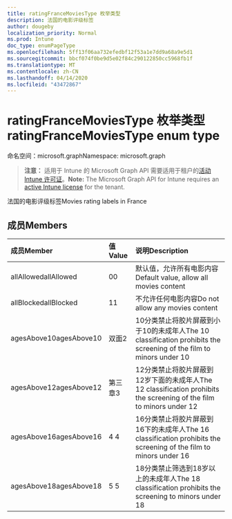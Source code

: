 ```yaml
---
title: ratingFranceMoviesType 枚举类型
description: 法国的电影评级标签
author: dougeby
localization_priority: Normal
ms.prod: Intune
doc_type: enumPageType
ms.openlocfilehash: 5ff13f06aa732efedbf12f53a1e7dd9a68a9e5d1
ms.sourcegitcommit: bbcf074f0be9d5e02f84c290122850cc5968fb1f
ms.translationtype: MT
ms.contentlocale: zh-CN
ms.lasthandoff: 04/14/2020
ms.locfileid: "43472867"
---
```

# <a name="ratingfrancemoviestype-enum-type"></a><span data-ttu-id="dd807-103">ratingFranceMoviesType 枚举类型</span><span class="sxs-lookup"><span data-stu-id="dd807-103">ratingFranceMoviesType enum type</span></span>

<span data-ttu-id="dd807-104">命名空间：microsoft.graph</span><span class="sxs-lookup"><span data-stu-id="dd807-104">Namespace: microsoft.graph</span></span>

> <span data-ttu-id="dd807-105">**注意：** 适用于 Intune 的 Microsoft Graph API 需要适用于租户的[活动 Intune 许可证](https://go.microsoft.com/fwlink/?linkid=839381)。</span><span class="sxs-lookup"><span data-stu-id="dd807-105">**Note:** The Microsoft Graph API for Intune requires an [active Intune license](https://go.microsoft.com/fwlink/?linkid=839381) for the tenant.</span></span>

<span data-ttu-id="dd807-106">法国的电影评级标签</span><span class="sxs-lookup"><span data-stu-id="dd807-106">Movies rating labels in France</span></span>

## <a name="members"></a><span data-ttu-id="dd807-107">成员</span><span class="sxs-lookup"><span data-stu-id="dd807-107">Members</span></span>
|<span data-ttu-id="dd807-108">成员</span><span class="sxs-lookup"><span data-stu-id="dd807-108">Member</span></span>|<span data-ttu-id="dd807-109">值</span><span class="sxs-lookup"><span data-stu-id="dd807-109">Value</span></span>|<span data-ttu-id="dd807-110">说明</span><span class="sxs-lookup"><span data-stu-id="dd807-110">Description</span></span>|
|:---|:---|:---|
|<span data-ttu-id="dd807-111">allAllowed</span><span class="sxs-lookup"><span data-stu-id="dd807-111">allAllowed</span></span>|<span data-ttu-id="dd807-112">0</span><span class="sxs-lookup"><span data-stu-id="dd807-112">0</span></span>|<span data-ttu-id="dd807-113">默认值，允许所有电影内容</span><span class="sxs-lookup"><span data-stu-id="dd807-113">Default value, allow all movies content</span></span>|
|<span data-ttu-id="dd807-114">allBlocked</span><span class="sxs-lookup"><span data-stu-id="dd807-114">allBlocked</span></span>|<span data-ttu-id="dd807-115">1</span><span class="sxs-lookup"><span data-stu-id="dd807-115">1</span></span>|<span data-ttu-id="dd807-116">不允许任何电影内容</span><span class="sxs-lookup"><span data-stu-id="dd807-116">Do not allow any movies content</span></span>|
|<span data-ttu-id="dd807-117">agesAbove10</span><span class="sxs-lookup"><span data-stu-id="dd807-117">agesAbove10</span></span>|<span data-ttu-id="dd807-118">双面</span><span class="sxs-lookup"><span data-stu-id="dd807-118">2</span></span>|<span data-ttu-id="dd807-119">10分类禁止将胶片屏蔽到小于10的未成年人</span><span class="sxs-lookup"><span data-stu-id="dd807-119">The 10 classification prohibits the screening of the film to minors under 10</span></span>|
|<span data-ttu-id="dd807-120">agesAbove12</span><span class="sxs-lookup"><span data-stu-id="dd807-120">agesAbove12</span></span>|<span data-ttu-id="dd807-121">第三章</span><span class="sxs-lookup"><span data-stu-id="dd807-121">3</span></span>|<span data-ttu-id="dd807-122">12分类禁止将胶片屏蔽到12岁下面的未成年人</span><span class="sxs-lookup"><span data-stu-id="dd807-122">The 12 classification prohibits the screening of the film to minors under 12</span></span>|
|<span data-ttu-id="dd807-123">agesAbove16</span><span class="sxs-lookup"><span data-stu-id="dd807-123">agesAbove16</span></span>|<span data-ttu-id="dd807-124">4 </span><span class="sxs-lookup"><span data-stu-id="dd807-124">4</span></span>|<span data-ttu-id="dd807-125">16分类禁止将胶片屏蔽到16下的未成年人</span><span class="sxs-lookup"><span data-stu-id="dd807-125">The 16 classification prohibits the screening of the film to minors under 16</span></span>|
|<span data-ttu-id="dd807-126">agesAbove18</span><span class="sxs-lookup"><span data-stu-id="dd807-126">agesAbove18</span></span>|<span data-ttu-id="dd807-127">5 </span><span class="sxs-lookup"><span data-stu-id="dd807-127">5</span></span>|<span data-ttu-id="dd807-128">18分类禁止筛选到18岁以上的未成年人</span><span class="sxs-lookup"><span data-stu-id="dd807-128">The 18 classification prohibits the screening to minors under 18</span></span>|







